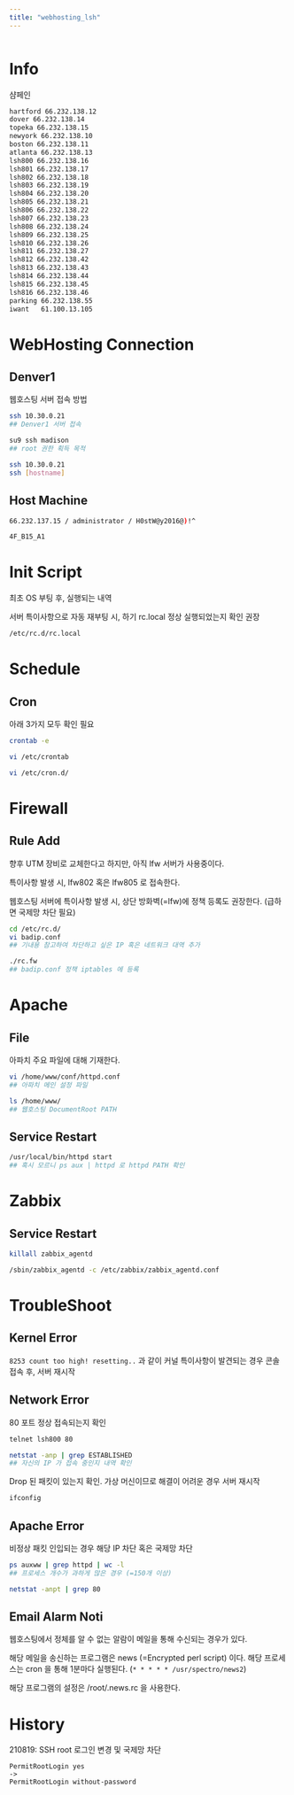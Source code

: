 ```yaml
---
title: "webhosting_lsh"
---
```


```toc

```

# Info

샴페인

```bash
hartford 66.232.138.12
dover 66.232.138.14
topeka 66.232.138.15
newyork 66.232.138.10
boston 66.232.138.11
atlanta 66.232.138.13
lsh800 66.232.138.16
lsh801 66.232.138.17
lsh802 66.232.138.18
lsh803 66.232.138.19
lsh804 66.232.138.20
lsh805 66.232.138.21
lsh806 66.232.138.22
lsh807 66.232.138.23
lsh808 66.232.138.24
lsh809 66.232.138.25
lsh810 66.232.138.26
lsh811 66.232.138.27
lsh812 66.232.138.42
lsh813 66.232.138.43
lsh814 66.232.138.44
lsh815 66.232.138.45
lsh816 66.232.138.46
parking 66.232.138.55
iwant   61.100.13.105
```

# WebHosting Connection

## Denver1

웹호스팅 서버 접속 방법

```bash
ssh 10.30.0.21
## Denver1 서버 접속

su9 ssh madison
## root 권한 획득 목적

ssh 10.30.0.21
ssh [hostname]
```

## Host Machine

```bash
66.232.137.15 / administrator / H0stW@y2016@)!^

4F_B15_A1
```

# Init Script

최초 OS 부팅 후, 실행되는 내역

서버 특이사항으로 자동 재부팅 시, 하기 rc.local 정상 실행되었는지 확인 권장

```bash
/etc/rc.d/rc.local
```

# Schedule

## Cron

아래 3가지 모두 확인 필요

```bash
crontab -e

vi /etc/crontab

vi /etc/cron.d/
```

# Firewall

## Rule Add

향후 UTM 장비로 교체한다고 하지만, 아직 lfw 서버가 사용중이다.

특이사항 발생 시, lfw802 혹은 lfw805 로 접속한다.

웹호스팅 서버에 특이사항 발생 시, 상단 방화벽(=lfw)에 정책 등록도 권장한다. (급하면 국제망 차단 필요)

```bash
cd /etc/rc.d/
vi badip.conf
## 기내용 참고하여 차단하고 싶은 IP 혹은 네트워크 대역 추가

./rc.fw
## badip.conf 정책 iptables 에 등록
```

# Apache

## File

아파치 주요 파일에 대해 기재한다.

```bash
vi /home/www/conf/httpd.conf
## 아파치 메인 설정 파일

ls /home/www/
## 웹호스팅 DocumentRoot PATH
```

## Service Restart

```bash
/usr/local/bin/httpd start
## 혹시 모르니 ps aux | httpd 로 httpd PATH 확인
```

# Zabbix

## Service Restart

```bash
killall zabbix_agentd

/sbin/zabbix_agentd -c /etc/zabbix/zabbix_agentd.conf
```

# TroubleShoot

## Kernel Error

`8253 count too high! resetting..` 과 같이 커널 특이사항이 발견되는 경우 콘솔 접속 후, 서버 재시작

## Network Error

80 포트 정상 접속되는지 확인

```bash
telnet lsh800 80

netstat -anp | grep ESTABLISHED
## 자신의 IP 가 접속 중인지 내역 확인
```

Drop 된 패킷이 있는지 확인. 가상 머신이므로 해결이 어려운 경우 서버 재시작

```bash
ifconfig
```

## Apache Error

비정상 패킷 인입되는 경우 해당 IP 차단 혹은 국제망 차단

```bash
ps auxww | grep httpd | wc -l
## 프로세스 개수가 과하게 많은 경우 (=150개 이상)

netstat -anpt | grep 80
```

## Email Alarm Noti

웹호스팅에서 정체를 알 수 없는 알람이 메일을 통해 수신되는 경우가 있다.

해당 메일을 송신하는 프로그램은 news (=Encrypted perl script) 이다. 해당 프로세스는 cron 을 통해 1분마다 실행된다. (`* * * * * /usr/spectro/news2`)

해당 프로그램의 설정은 /root/.news.rc 을 사용한다.

# History

210819: SSH root 로그인 변경 및 국제망 차단

```
PermitRootLogin yes
->
PermitRootLogin without-password
```
